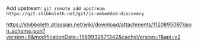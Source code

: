 #

Add upstream: `git remote add upstream https://git.shibboleth.net/git/js-embedded-discovery`

https://shibboleth.atlassian.net/wiki/download/attachments/1120895097/json_schema.json?version=6&modificationDate=1569932671342&cacheVersion=1&api=v2
